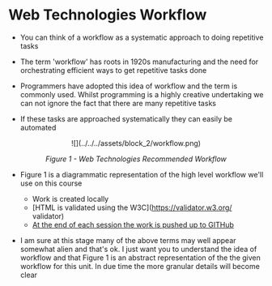 # Web Technologies Workflow


- You can think of a workflow as a systematic approach to doing repetitive tasks

- The term 'workflow' has roots in 1920s manufacturing and the need for orchestrating efficient ways to get repetitive tasks done

- Programmers have adopted this idea of workflow and the term is commonly used. Whilst programming is a highly creative undertaking we can not ignore the fact that there are many repetitive tasks 

- If these tasks are approached systematically they can easily be automated

<center>
![](../../../assets/block_2/workflow.png)


<cite> Figure 1 - Web Technologies Recommended Workflow </cite>

</center>


- Figure 1 is a diagrammatic representation of the high level workflow we'll use on this course 

	- Work is created locally 
	- [HTML is validated using the W3C](https://validator.w3.org/ validator)
	- [At the end of each session the work is pushed up to GITHub](https://github.com/)

- I am sure at this stage many of the above terms may well appear somewhat alien and that's ok. I just want you to understand the idea of workflow and that Figure 1 is an abstract representation of the the given workflow for this unit.  In due time the more granular details will become clear


